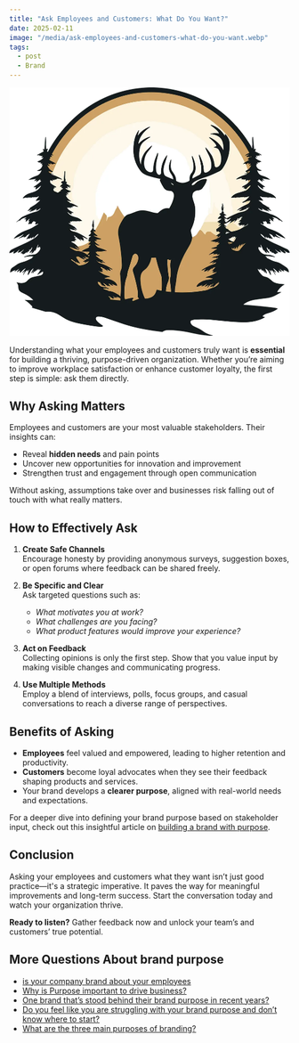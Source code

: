 ```yaml
---
title: "Ask Employees and Customers: What Do You Want?"
date: 2025-02-11
image: "/media/ask-employees-and-customers-what-do-you-want.webp"
tags:
  - post
  - Brand
---
```


![Ask Employees and Customers: What Do You Want?](/media/ask-employees-and-customers-what-do-you-want.webp)

Understanding what your employees and customers truly want is **essential** for building a thriving, purpose-driven organization. Whether you’re aiming to improve workplace satisfaction or enhance customer loyalty, the first step is simple: ask them directly.

## Why Asking Matters

Employees and customers are your most valuable stakeholders. Their insights can:

- Reveal **hidden needs** and pain points
- Uncover new opportunities for innovation and improvement
- Strengthen trust and engagement through open communication

Without asking, assumptions take over and businesses risk falling out of touch with what really matters.

## How to Effectively Ask

1. **Create Safe Channels**  
   Encourage honesty by providing anonymous surveys, suggestion boxes, or open forums where feedback can be shared freely.

2. **Be Specific and Clear**  
   Ask targeted questions such as:
   - *What motivates you at work?*
   - *What challenges are you facing?*
   - *What product features would improve your experience?*

3. **Act on Feedback**  
   Collecting opinions is only the first step. Show that you value input by making visible changes and communicating progress.

4. **Use Multiple Methods**  
   Employ a blend of interviews, polls, focus groups, and casual conversations to reach a diverse range of perspectives.

## Benefits of Asking

- **Employees** feel valued and empowered, leading to higher retention and productivity.
- **Customers** become loyal advocates when they see their feedback shaping products and services.
- Your brand develops a **clearer purpose**, aligned with real-world needs and expectations.

For a deeper dive into defining your brand purpose based on stakeholder input, check out this insightful article on [building a brand with purpose](https://supertotallyawesome.com/posts/brand-purpose).

## Conclusion

Asking your employees and customers what they want isn’t just good practice—it's a strategic imperative. It paves the way for meaningful improvements and long-term success. Start the conversation today and watch your organization thrive.

**Ready to listen?** Gather feedback now and unlock your team’s and customers’ true potential.

## More Questions About brand purpose

- [is your company brand about your employees](/posts/is-your-company-brand-about-your-employees)
- [Why is Purpose important to drive business?](/posts/why-is-purpose-important-to-drive-business)
- [One brand that’s stood behind their brand purpose in recent years?](/posts/one-brand-that-s-stood-behind-their-brand-purpose-)
- [Do you feel like you are struggling with your brand purpose and don’t know where to start?](/posts/do-you-feel-like-you-are-struggling-with-your-bran)
- [What are the three main purposes of branding?](/posts/what-are-the-three-main-purposes-of-branding)
